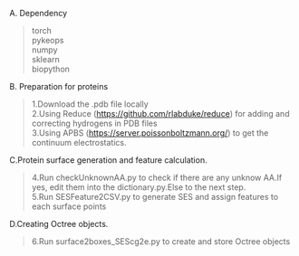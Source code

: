 A. Dependency
>torch<br>
>pykeops<br>
>numpy<br>
>sklearn<br>
>biopython<br>

B. Preparation for proteins
>1.Download the .pdb file locally<br>
>2.Using Reduce (https://github.com/rlabduke/reduce) for adding and correcting hydrogens in PDB files<br>
>3.Using APBS (https://server.poissonboltzmann.org/) to get the continuum electrostatics.<br>

C.Protein surface generation and feature calculation.
>4.Run checkUnknownAA.py to check if there are any unknow AA.If yes, edit them into the dictionary.py.Else to the next step. <br>
>5.Run SESFeature2CSV.py to generate SES and assign features to each surface points<br>

D.Creating Octree objects.
>6.Run surface2boxes_SEScg2e.py to create and store Octree objects<br>

